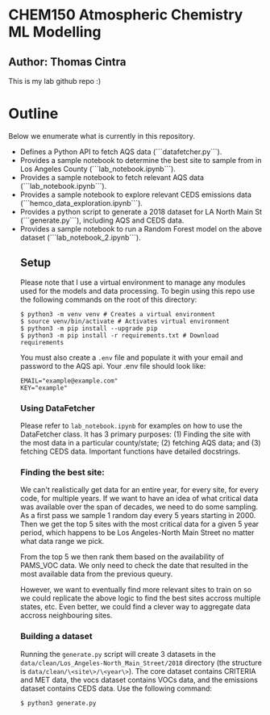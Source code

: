 # CHEM150 Atmospheric Chemistry ML Modelling
## Author: Thomas Cintra

This is my lab github repo :) 

# Outline

Below we enumerate what is currently in this repository.

<ul>
    <li>Defines a Python API to fetch AQS data (```datafetcher.py```).</li>
    <li>Provides a sample notebook to determine the best site to sample from in Los Angeles County (```lab_notebook.ipynb```).</li>
    <li>Provides a sample notebook to fetch relevant AQS data (```lab_notebook.ipynb```).</li>
    <li>Provides a sample notebook to explore relevant CEDS emissions data (```hemco_data_exploration.ipynb```).</li>
    <li>Provides a python script to generate a 2018 dataset for LA North Main St (```generate.py```), including AQS and CEDS data.</li>
    <li>Provides a sample notebook to run a Random Forest model on the above dataset (```lab_notebook_2.ipynb```).</li>
</li>

## Setup

Please note that I use a virtual environment to manage any modules used for the models and data processing. To begin using this repo use the following commands on the root of this directory:

```
$ python3 -m venv venv # Creates a virtual environment
$ source venv/bin/activate # Activates virtual environment
$ python3 -m pip install --upgrade pip
$ python3 -m pip install -r requirements.txt # Download requirements
```

You must also create a ```.env``` file and populate it with your email and password to the AQS api. Your .env file should look like:

```
EMAIL="example@example.com"
KEY="example"
```

### Using DataFetcher
Please refer to ```lab_notebook.ipynb``` for examples on how to use the DataFetcher class. It has 3 primary purposes: (1) Finding the site with the most data in a particular county/state; (2) fetching AQS data; and (3) fetching CEDS data. Important functions have detailed docstrings.

### Finding the best site:
We can't realistically get data for an entire year, for every site, for every code, for multiple years. If we want to have an idea of what critical data was available over the span of decades, we need to do some sampling. As a first pass we sample 1 random day every 5 years starting in 2000. Then we get the top 5 sites with the most critical data for a given 5 year period, which happens to be Los Angeles-North Main Street no matter what data range we pick.

From the top 5 we then rank them based on the availability of PAMS_VOC data. We only need to check the date that resulted in the most available data from the previous queury.

However, we want to eventually find more relevant sites to train on so we could replicate the above logic to find the best sites accross multiple states, etc. Even better, we could find a clever way to aggregate data accross neighbouring sites.

### Building a dataset

Running the ```generate.py``` script will create 3 datasets in the ```data/clean/Los_Angeles-North_Main_Street/2018``` directory (the structure is ```data/clean/\<site\>/\<year\>```). The core dataset contains CRITERIA and MET data, the vocs dataset contains VOCs data, and the emissions dataset contains CEDS data. Use the following command:

```
$ python3 generate.py
```